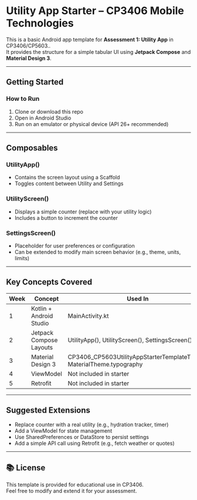 # Utility App Starter – CP3406 Mobile Technologies

This is a basic Android app template for **Assessment 1: Utility App** in CP3406/CP5603..  
It provides the structure for a simple tabular UI using **Jetpack Compose** and **Material Design 3**.

---

## Getting Started

### How to Run
1. Clone or download this repo  
2. Open in Android Studio  
3. Run on an emulator or physical device (API 26+ recommended)  

---

## Composables

### UtilityApp()
- Contains the screen layout using a Scaffold
- Toggles content between Utility and Settings

### UtilityScreen()
- Displays a simple counter (replace with your utility logic)  
- Includes a button to increment the counter

### SettingsScreen()
- Placeholder for user preferences or configuration  
- Can be extended to modify main screen behavior (e.g., theme, units, limits)  

---

## Key Concepts Covered

| Week | Concept                        | Used In                          |
|------|--------------------------------|----------------------------------|
| 1    | Kotlin + Android Studio         | MainActivity.kt |
| 2    | Jetpack Compose Layouts         | UtilityApp(), UtilityScreen(), SettingsScreen()   |
| 3    | Material Design 3               | CP3406_CP5603UtilityAppStarterTemplateTheme, MaterialTheme.typography |
| 4    | ViewModel | Not included in starter          |
| 5    | Retrofit  | Not included in starter          |

---

## Suggested Extensions
- Replace counter with a real utility (e.g., hydration tracker, timer)  
- Add a ViewModel for state management  
- Use SharedPreferences or DataStore to persist settings  
- Add a simple API call using Retrofit (e.g., fetch weather or quotes)  

---

## 📚 License
This template is provided for educational use in CP3406.  
Feel free to modify and extend it for your assessment.
